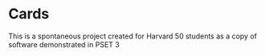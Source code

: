 # Cards

This is a spontaneous project created for Harvard 50 students as a copy of software demonstrated in PSET 3
